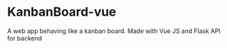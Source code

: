 # KanbanBoard-vue
A web app behaving like a kanban board. Made with Vue JS and Flask API for backend
